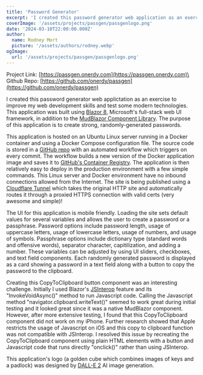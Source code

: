 ```yaml
---
title: 'Password Generator'
excerpt: 'I created this password generator web application as an exercise to improve my web development skills and test some modern technologies...'
coverImage: '/assets/projects/passgen/passgenlogo.png'
date: '2024-03-10T22:00:00.000Z'
author:
  name: Rodney Mort
  picture: '/assets/authors/rodney.webp'
ogImage:
  url: '/assets/projects/passgen/passgenlogo.png'
---
```


Project Link: [https://passgen.onerdy.com](https://passgen.onerdy.com)\
Github Repo: [https://github.com/onerdy/passgen](https://github.com/onerdy/passgen)

I created this password generator web applictation as an exercise to improve my web development skills and test some modern technologies. This application was built using [Blazor 8](https://learn.microsoft.com/en-us/aspnet/core/blazor/?view=aspnetcore-8.0), Microsoft's full-stack web UI framework, in addition to the [MudBlazor Component Library](https://www.mudblazor.com). The purpose of this application is to create strong, randomly-generated passwords.

This application is hosted on an Ubuntu Linux server running in a Docker container and using a Docker Compose configuration file. The source code is stored in a [GitHub repo](https://github.com/onerdy/passgen) with an automated workflow which triggers on every commit. The workflow builds a new version of the Docker application image and saves it to [GitHub's Container Registry](https://docs.github.com/en/packages/working-with-a-github-packages-registry/working-with-the-container-registry). The application is then relatively easy to deploy in the production environment with a few simple commands. This Linux server and Docker environment have no inbound connections allowed from the Internet. The site is being published using a [Cloudflare Tunnel](https://www.cloudflare.com/products/tunnel/) which takes the original HTTP site and automatically routes it through a proxied HTTPS connection with valid certs (very awesome and simple)!

The UI for this application is mobile friendly. Loading the site sets default values for several variables and allows the user to create a password or a passphrase. Password options include password length, usage of uppercase letters, usage of lowercase letters, usage of numbers, and usage of symbols. Passphrase options include dictionary type (standard words and offensive words), separator character, capitilization, and adding a number. These variables can be adjusted by using UI sliders, checkboxes, and text field components. Each randomly generated password is displayed as a card showing a password in a text field along with a button to copy the password to the clipboard.

Creating this CopyToClipboard button component was an interesting challenge. Initially I used Blazor's [JSInterop](https://learn.microsoft.com/en-us/aspnet/core/blazor/javascript-interoperability/?view=aspnetcore-8.0) feature and its "InvokeVoidAsync()" method to run Javascript code. Calling the Javascript method "navigator.clipboard.writeText()" seemed to work great during initial testing and it looked great since it was a native MudBlazor component. However, after more extensive testing, I found that this CopyToClipboard component did not work on my iPhone. Further research showed that Apple restricts the usage of Javascript on iOS and this copy to clipboard function was not compatible with JSInterop. I resolved this issue by recreating the CopyToClipboard component using plain HTML elements with a button and Javascript code that runs directly "onclick()" rather than using JSInterop.

This application's logo (a golden cube which combines images of keys and a padlock) was designed by [DALL-E 2](https://openai.com/dall-e-2) AI image generation.